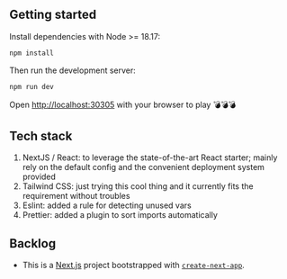 ## Getting started

Install dependencies with Node >= 18.17:

```bash
npm install
```

Then run the development server:

```bash
npm run dev
```

Open [http://localhost:30305](http://localhost:30305) with your browser to play 💣💣💣

## Tech stack

1. NextJS / React: to leverage the state-of-the-art React starter; mainly rely on the default config and the convenient deployment system provided
1. Tailwind CSS: just trying this cool thing and it currently fits the requirement without troubles
1. Eslint: added a rule for detecting unused vars
1. Prettier: added a plugin to sort imports automatically

## Backlog

- This is a [Next.js](https://nextjs.org/) project bootstrapped with [`create-next-app`](https://github.com/vercel/next.js/tree/canary/packages/create-next-app).
